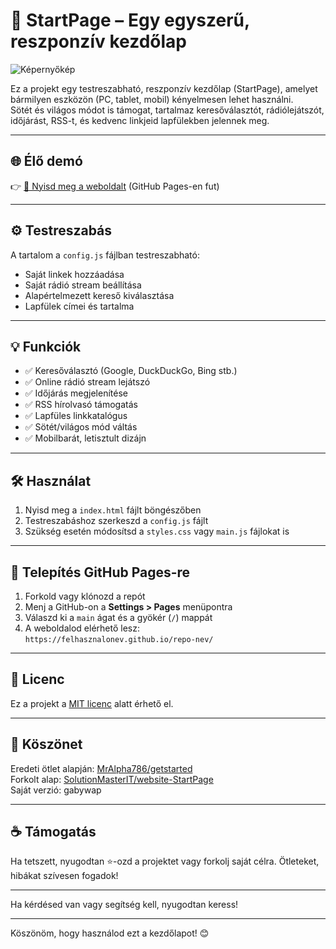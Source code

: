 # 📌 StartPage – Egy egyszerű, reszponzív kezdőlap

![Képernyőkép](asset/getstarted.gif)

Ez a projekt egy testreszabható, reszponzív kezdőlap (StartPage), amelyet bármilyen eszközön (PC, tablet, mobil) kényelmesen lehet használni.  
Sötét és világos módot is támogat, tartalmaz keresőválasztót, rádiólejátszót, időjárást, RSS-t, és kedvenc linkjeid lapfülekben jelennek meg.

---

## 🌐 Élő demó

👉 [🔗 Nyisd meg a weboldalt](https://gabywap.github.io/StartPage/) (GitHub Pages-en fut)

---

## ⚙️ Testreszabás

A tartalom a `config.js` fájlban testreszabható:

- Saját linkek hozzáadása
- Saját rádió stream beállítása
- Alapértelmezett kereső kiválasztása
- Lapfülek címei és tartalma

---

## 💡 Funkciók

- ✅ Keresőválasztó (Google, DuckDuckGo, Bing stb.)
- ✅ Online rádió stream lejátszó
- ✅ Időjárás megjelenítése
- ✅ RSS hírolvasó támogatás
- ✅ Lapfüles linkkatalógus
- ✅ Sötét/világos mód váltás
- ✅ Mobilbarát, letisztult dizájn

---

## 🛠 Használat

1. Nyisd meg a `index.html` fájlt böngészőben  
2. Testreszabáshoz szerkeszd a `config.js` fájlt
3. Szükség esetén módosítsd a `styles.css` vagy `main.js` fájlokat is

---

## 🚀 Telepítés GitHub Pages-re

1. Forkold vagy klónozd a repót
2. Menj a GitHub-on a **Settings > Pages** menüpontra
3. Válaszd ki a `main` ágat és a gyökér (`/`) mappát
4. A weboldalod elérhető lesz:  
   `https://felhasznalonev.github.io/repo-nev/`

---

## 🧊 Licenc

Ez a projekt a [MIT licenc](LICENSE) alatt érhető el.

---

## 🙌 Köszönet

Eredeti ötlet alapján: [MrAlpha786/getstarted](https://github.com/MrAlpha786/getstarted)  
Forkolt alap: [SolutionMasterIT/website-StartPage](https://github.com/SolutionMasterIT/website-StartPage)  
Saját verzió: gabywap

---

## ☕ Támogatás

Ha tetszett, nyugodtan ⭐-ozd a projektet vagy forkolj saját célra. Ötleteket, hibákat szívesen fogadok!

---

Ha kérdésed van vagy segítség kell, nyugodtan keress!

---

Köszönöm, hogy használod ezt a kezdőlapot! 😊
